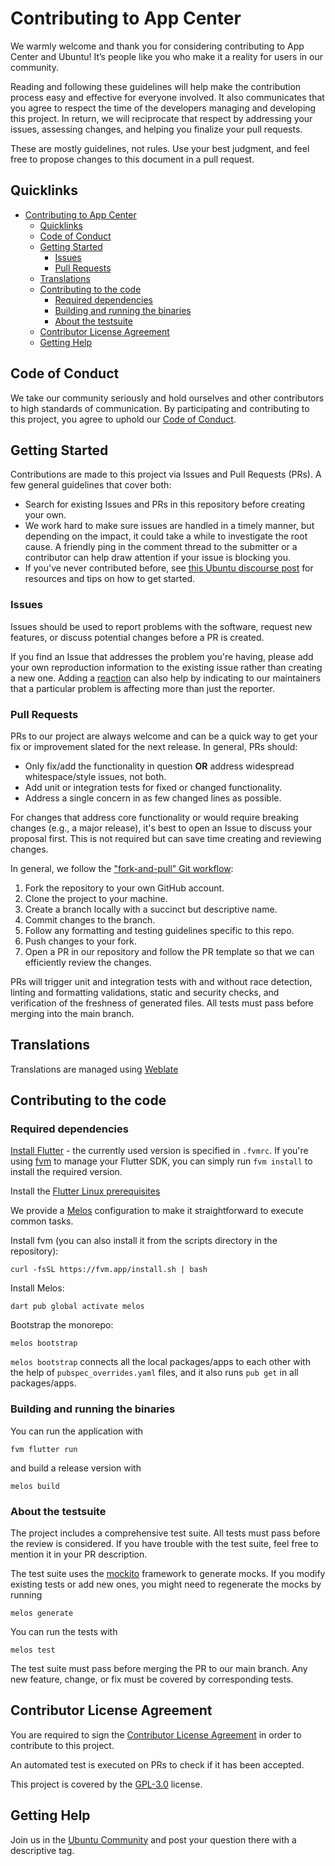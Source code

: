 # Contributing to App Center

We warmly welcome and thank you for considering contributing to App Center and Ubuntu! It’s people like you who make it a reality for users in our community.

Reading and following these guidelines will help make the contribution process easy and effective for everyone involved. It also communicates that you agree to respect the time of the developers managing and developing this project. In return, we will reciprocate that respect by addressing your issues, assessing changes, and helping you finalize your pull requests.

These are mostly guidelines, not rules. Use your best judgment, and feel free to propose changes to this document in a pull request.

## Quicklinks

- [Contributing to App Center](#contributing-to-app-center)
  - [Quicklinks](#quicklinks)
  - [Code of Conduct](#code-of-conduct)
  - [Getting Started](#getting-started)
    - [Issues](#issues)
    - [Pull Requests](#pull-requests)
  - [Translations](#translations)
  - [Contributing to the code](#contributing-to-the-code)
    - [Required dependencies](#required-dependencies)
    - [Building and running the binaries](#building-and-running-the-binaries)
    - [About the testsuite](#about-the-testsuite)
  - [Contributor License Agreement](#contributor-license-agreement)
  - [Getting Help](#getting-help)

## Code of Conduct

We take our community seriously and hold ourselves and other contributors to high standards of communication. By participating and contributing to this project, you agree to uphold our [Code of Conduct](https://ubuntu.com/community/code-of-conduct).

## Getting Started

Contributions are made to this project via Issues and Pull Requests (PRs). A few general guidelines that cover both:

* Search for existing Issues and PRs in this repository before creating your own.
* We work hard to make sure issues are handled in a timely manner, but depending on the impact, it could take a while to investigate the root cause. A friendly ping in the comment thread to the submitter or a contributor can help draw attention if your issue is blocking you.
* If you've never contributed before, see [this Ubuntu discourse post](https://discourse.ubuntu.com/t/contribute/26) for resources and tips on how to get started.

### Issues

Issues should be used to report problems with the software, request new features, or discuss potential changes before a PR is created.

If you find an Issue that addresses the problem you're having, please add your own reproduction information to the existing issue rather than creating a new one. Adding a [reaction](https://github.blog/2016-03-10-add-reactions-to-pull-requests-issues-and-comments/) can also help by indicating to our maintainers that a particular problem is affecting more than just the reporter.

### Pull Requests

PRs to our project are always welcome and can be a quick way to get your fix or improvement slated for the next release. In general, PRs should:

* Only fix/add the functionality in question **OR** address widespread whitespace/style issues, not both.
* Add unit or integration tests for fixed or changed functionality.
* Address a single concern in as few changed lines as possible.

For changes that address core functionality or would require breaking changes (e.g., a major release), it's best to open an Issue to discuss your proposal first. This is not required but can save time creating and reviewing changes.

In general, we follow the ["fork-and-pull" Git workflow](https://github.com/susam/gitpr):

1. Fork the repository to your own GitHub account.
2. Clone the project to your machine.
3. Create a branch locally with a succinct but descriptive name.
4. Commit changes to the branch.
5. Follow any formatting and testing guidelines specific to this repo.
6. Push changes to your fork.
7. Open a PR in our repository and follow the PR template so that we can efficiently review the changes.

PRs will trigger unit and integration tests with and without race detection, linting and formatting validations, static and security checks, and verification of the freshness of generated files. All tests must pass before merging into the main branch.

## Translations

Translations are managed using [Weblate](https://hosted.weblate.org/projects/ubuntu-desktop-translations/app-center/)

## Contributing to the code

### Required dependencies

[Install Flutter](https://flutter.dev/docs/get-started/install/linux) - the currently used version is specified in `.fvmrc`. If you're using [fvm](https://fvm.app) to manage your Flutter SDK, you can simply run `fvm install` to install the required version.

Install the [Flutter Linux prerequisites](https://docs.flutter.dev/get-started/install/linux#linux-prerequisites)

We provide a [Melos](https://docs.page/invertase/melos) configuration to make it straightforward to execute common tasks.

Install fvm (you can also install it from the scripts directory in the repository):
```
curl -fsSL https://fvm.app/install.sh | bash
```

Install Melos:
```
dart pub global activate melos
```

Bootstrap the monorepo:
```
melos bootstrap
```

`melos bootstrap` connects all the local packages/apps to each other with the help of `pubspec_overrides.yaml` files, and it also runs `pub get` in all packages/apps.

### Building and running the binaries

You can run the application with
```
fvm flutter run
```

and build a release version with
```
melos build
```

### About the testsuite

The project includes a comprehensive test suite. All tests must pass before the review is considered. If you have trouble with the test suite, feel free to mention it in your PR description.

The test suite uses the [mockito](https://pub.dev/packages/mockito) framework to generate mocks. If you modify existing tests or add new ones, you might need to regenerate the mocks by running
```
melos generate
```

You can run the tests with
```
melos test
```

The test suite must pass before merging the PR to our main branch. Any new feature, change, or fix must be covered by corresponding tests.

## Contributor License Agreement

You are required to sign the [Contributor License Agreement](https://ubuntu.com/legal/contributors) in order to contribute to this project.

An automated test is executed on PRs to check if it has been accepted.

This project is covered by the [GPL-3.0](LICENSE) license.

## Getting Help

Join us in the [Ubuntu Community](https://discourse.ubuntu.com/c/desktop/8) and post your question there with a descriptive tag.

